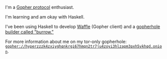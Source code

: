 I'm a [Gopher protocol](https://en.wikipedia.org/wiki/Gopher_%28protocol%29) enthusiast.

I'm learning and am okay with Haskell.

I've been using Haskell to develop [Waffle](https://github.com/hyperrealgopher/waffle) (Gopher client) and a [gopherhole builder called "burrow."](https://github.com/hyperrealgopher/burrow)

For more information about me on my tor-only gopherhole: [`gopher://hyperzzzk4zxiyghqnkrgi67hmqn2tr7ju4zoyi3hlzapm3pxh5vkhqd.onion`](gopher://hyperzzzk4zxiyghqnkrgi67hmqn2tr7ju4zoyi3hlzapm3pxh5vkhqd.onion).
